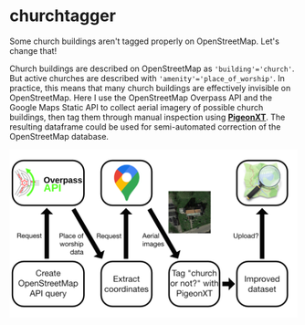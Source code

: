 # churchtagger
Some church buildings aren't tagged properly on OpenStreetMap. Let's change that!

Church buildings are described on OpenStreetMap as ```'building'='church'```. But active churches are described with ```'amenity'='place_of_worship'```. In practice, this means that many church buildings are effectively invisible on OpenStreetMap. Here I use the OpenStreetMap Overpass API and the Google Maps Static API to collect aerial imagery of possible church buildings, then tag them through manual inspection using __[PigeonXT](https://github.com/dennisbakhuis/pigeonXT)__. The resulting dataframe could be used for semi-automated correction of the OpenStreetMap database.

![Diagram showing the process from start to finish](writeup_images/flow_diagram.png)